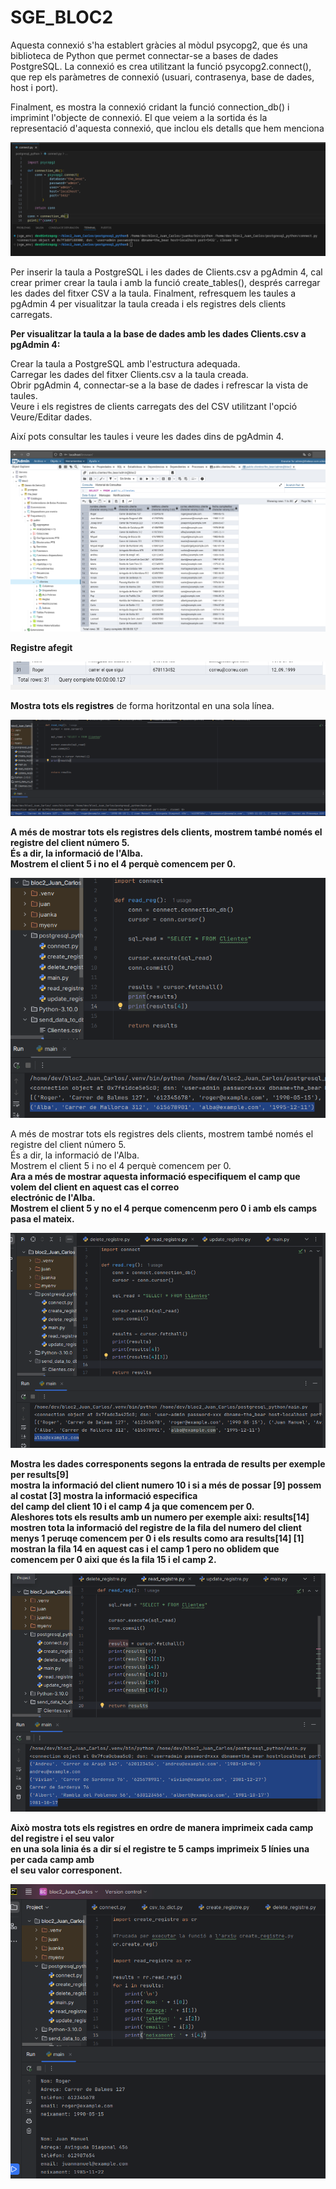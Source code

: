 # SGE_BLOC2

Aquesta connexió s'ha establert gràcies al mòdul psycopg2, que és una biblioteca de Python que permet connectar-se a bases de dades PostgreSQL. La connexió es crea utilitzant la funció psycopg2.connect(), que rep els paràmetres de connexió (usuari, contrasenya, base de dades, host i port).

Finalment, es mostra la connexió cridant la funció connection_db() i imprimint l'objecte de connexió. El que veiem a la sortida és la representació d'aquesta connexió, que inclou els detalls que hem menciona

![Connexio base dades](/Imagenes/Conectantbasedades.png/)

Per inserir la taula a PostgreSQL i les dades de Clients.csv a pgAdmin 4, cal crear primer crear la taula i amb la funció create_tables(), després carregar les dades del fitxer CSV a la taula.
Finalment, refresquem les taules a pgAdmin 4 per visualitzar la taula creada i els registres dels clients carregats.

**Per visualitzar la taula a la base de dades amb les dades Clients.csv a pgAdmin 4:**

Crear la taula a PostgreSQL amb l'estructura adequada.  
Carregar les dades del fitxer Clients.csv a la taula creada.  
Obrir pgAdmin 4, connectar-se a la base de dades i refrescar la vista de taules.  
Veure i els registres de clients carregats des del CSV utilitzant l'opció Veure/Editar dades.  

Així pots consultar les taules i veure les dades dins de pgAdmin 4.

![taula base dades](/Imagenes/Tabla.png/)

**Registre afegit**

![Ultim registre](/Imagenes/Ultimregistre.png)

**Mostra tots els registres** de forma horitzontal en una sola línea.

![results_totals](/Imagenes/results_totals.png)

**A més de mostrar tots els registres dels clients, mostrem també només el registre del client número 5.**  
**És a dir, la informació de l'Alba.**  
**Mostrem el client 5 i no el 4 perquè comencem per 0.**

![Registre4=Client5](/Imagenes/Resgistre4.png)

A més de mostrar tots els registres dels clients, mostrem també només el registre del client número 5.  
És a dir, la informació de l'Alba.  
Mostrem el client 5 i no el 4 perquè comencem per 0.  
**Ara a més de mostrar aquesta informació especifiquem el camp que volem del client en aquest cas el correo**  
**electrónic de l'Alba.**  
**Mostrem el client 5 y no el 4 perque comencenm pero 0 i amb els camps pasa el mateix.**

![correo_electónic_Alba](/Imagenes/correo_Alba.png)

**Mostra les dades corresponents segons la entrada de results per exemple per results[9]**  
**mostra la informació del client numero 10 i si a més de possar [9] possem al costat [3] mostra la informació especifica**  
**del camp del client 10 i el camp 4 ja que comencem per 0.**  
**Aleshores tots els results amb un numero per exemple aixi: results[14] mostren tota la informació del registre de la fila del numero del client menys 1 peruqe comencem per 0 i els results como ara results[14] [1] mostran la fila 14 en aquest cas i el camp 1 pero no oblidem que comencem per 0 aixi que és la fila 15 i el camp 2.**  

![Resgistres_de_informació](/Imagenes/Registres_informacio.png)

**Això mostra tots els registres en ordre de manera imprimeix cada camp del registre i el seu valor**  
**en una sola linia és a dir sí el registre te 5 camps imprimeix 5 línies una per cada camp amb**  
**el seu valor corresponent.** 

![recuadre_text](/Imagenes/recuadre_text.png)
